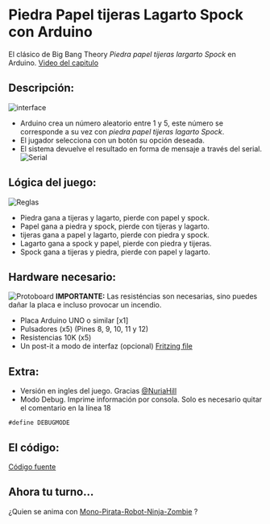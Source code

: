 # Piedra Papel tijeras Lagarto Spock con Arduino
El clásico de Big Bang Theory *Piedra papel tijeras largarto Spock* en Arduino.
[Video del capitulo](https://www.youtube.com/watch?v=_tsy4q9ibAE)


## Descripción:
![interface](https://github.com/UlisesGascon/Piedra-papel-tijeras-lagarto-Spock-con-Arduino/blob/master/pictures/inteface.JPG)
- Arduino crea un número aleatorio entre 1 y 5, este número se corresponde a su vez con *piedra papel tijeras lagarto Spock*.
- El jugador selecciona con un botón su opción deseada.
- El sistema devuelve el resultado en forma de mensaje a través del serial.
![Serial](https://github.com/UlisesGascon/Piedra-papel-tijeras-lagarto-Spock-con-Arduino/blob/master/pictures/screenshot.png)



## Lógica del juego:
![Reglas](https://github.com/UlisesGascon/Piedra-papel-tijeras-lagarto-Spock-con-Arduino/blob/master/pictures/pptls_rules.jpg)
- Piedra gana a tijeras y lagarto, pierde con papel y spock.
- Papel gana a piedra y spock, pierde con tijeras y lagarto.
- tijeras gana a papel y lagarto, pierde con piedra y spock. 
- Lagarto gana a spock y papel, pierde con piedra y tijeras.
- Spock gana a tijeras y piedra, pierde con papel y lagarto.


## Hardware necesario:
![Protoboard](https://github.com/UlisesGascon/Piedra-papel-tijeras-lagarto-Spock-con-Arduino/blob/master/pictures/protoboard.png)
**IMPORTANTE:** Las resisténcias son necesarias, sino puedes dañar la placa e incluso provocar un incendio.

- Placa Arduino UNO o similar [x1]
- Pulsadores (x5) (Pines 8, 9, 10, 11 y 12)
- Resistencias 10K (x5)
- Un post-it a modo de interfaz (opcional)
[Fritzing file](https://github.com/UlisesGascon/Piedra-papel-tijeras-lagarto-Spock-con-Arduino/blob/master/pptls.fzz)

## Extra: 
- Versión en ingles del juego. Gracias [@NuriaHill](https://github.com/NuriaHill)
- Modo Debug. Imprime información por consola. Solo es necesario quitar el comentario en la línea 18
~~~
#define DEBUGMODE
~~~


## El código:

[Código fuente](https://github.com/UlisesGascon/Piedra-papel-tijeras-lagarto-Spock-con-Arduino/blob/master/pptls.ino)

## Ahora tu turno... 
¿Quien se anima con [Mono-Pirata-Robot-Ninja-Zombie](http://natleika.blogspot.com.es/2010/06/mono-pirata-robot-ninja-zombie.html) ?
